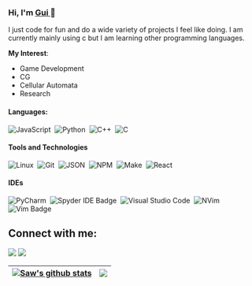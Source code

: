 ### Hi, I'm [Gui ](https://github.com/Saw8888) 👋

I just code for fun and do a wide variety of projects I feel like doing. I am currently mainly using c but I am learning other programming languages. 

**My Interest**:
- Game Development
- CG
- Cellular Automata
- Research

#### Languages:

![JavaScript](https://shields.io/badge/JavaScript-F7DF1E?logo=JavaScript&logoColor=000&style=flat-square)&nbsp;
![Python](https://img.shields.io/badge/Python-3776AB?style=for-the-badge&logo=python&logoColor=white)&nbsp;
![C++](https://img.shields.io/badge/C++-00599C?style=flat-square&logo=C%2B%2B&logoColor=white)&nbsp;
![C](https://img.shields.io/badge/C-00599C?style=for-the-badge&logo=c&logoColor=white)&nbsp;

#### Tools and Technologies

![Linux](https://img.shields.io/badge/Linux-FCC624?style=for-the-badge&logo=linux&logoColor=black)&nbsp;
![Git](https://img.shields.io/badge/GIT-E44C30?style=for-the-badge&logo=git&logoColor=white)&nbsp;
![JSON](https://img.shields.io/badge/JSON-000000?style=for-the-badge&logo=JSON&logoColor=white)&nbsp;
![NPM](https://img.shields.io/badge/NPM-FF0000?style=for-the-badge&logo=npm&logoColor=white)&nbsp;
![Make](https://img.shields.io/badge/make-FFA500?style=for-the-badge&logo=make&logoColor=white)&nbsp;
![React](https://shields.io/badge/react-black?logo=react&style=for-the-badge)&nbsp;

#### IDEs

![PyCharm](https://img.shields.io/badge/pycharm-143?style=for-the-badge&logo=pycharm&logoColor=black&color=black&labelColor=green)&nbsp;
![Spyder IDE Badge](https://img.shields.io/badge/Spyder%20IDE-F00?logo=spyderide&logoColor=fff&style=for-the-badge)&nbsp;
![Visual Studio Code](https://img.shields.io/badge/Visual%20Studio%20Code-0078d7.svg?style=for-the-badge&logo=visual-studio-code&logoColor=white)&nbsp;
![NVim](https://img.shields.io/badge/Neovim-57A143?logo=neovim&logoColor=white&style=for-the-badge)&nbsp;
![Vim Badge](https://img.shields.io/badge/Vim-019733?logo=vim&logoColor=fff&style=for-the-badge)&nbsp;


## Connect with me:

<p align = "center">

[<img src="https://img.shields.io/badge/gmail-%2312100E.svg?&style=for-the-badge&logo=gmail&logoColor=white&color=black" />](https://gmail.com/cuervoarangoguillermo@gmail.com)
[<img src="https://img.shields.io/badge/instagram-%2312100E.svg?&style=for-the-badge&logo=instagram&logoColor=white&color=black" />](https://instagram.com/gui.cuervo)
</p>

| <a href="https://github.com/Saw8888/github-readme-stats"><img align="center" src="https://github-readme-stats.vercel.app/api?username=Saw8888&show_icons=true&include_all_commits=true&theme=buefy&hide_border=true" alt="Saw's github stats" /></a> | <a href="https://github.com/Saw8888/github-readme-stats"><img align="center" src="https://github-readme-stats.vercel.app/api/top-langs/?username=Saw8888&layout=compact&theme=buefy&hide_border=true" /></a> |
| ------------- | ------------- |

